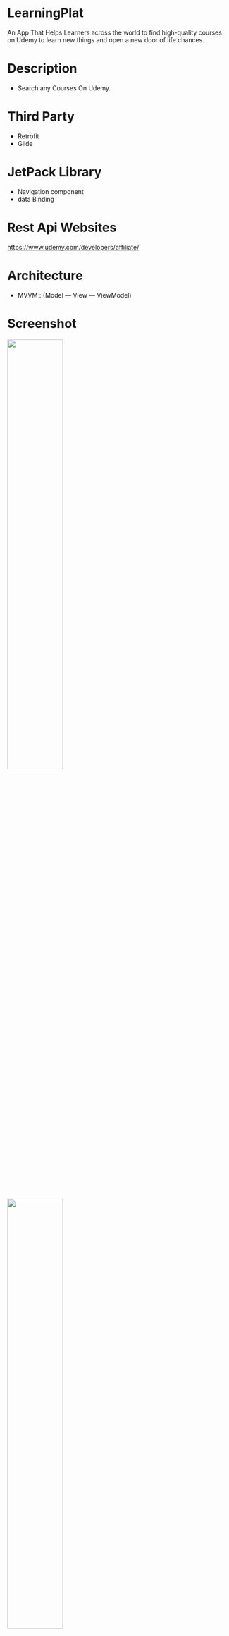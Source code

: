 # LearningPlat
An App That Helps Learners across the world to find high-quality courses on Udemy to learn new things and open a new door of life chances.

# Description 
- Search any Courses On Udemy.

# Third Party 
- Retrofit
- Glide

# JetPack Library
- Navigation component
- data Binding

# Rest Api Websites
https://www.udemy.com/developers/affiliate/

# Architecture
- MVVM : (Model — View — ViewModel)

# Screenshot 


<img src="https://user-images.githubusercontent.com/56397578/182806054-de8ab6fc-f5fd-4f20-8063-955cc2387fd9.png" width=50% height=50%>
<img src="https://user-images.githubusercontent.com/56397578/182807530-130dbcb9-4546-4f04-b56f-3a85e40a654f.png" width=50% height=50%>
<img src="https://user-images.githubusercontent.com/56397578/182807072-738dab92-8a82-45a2-a17c-8fdec4d10e48.png" width=50% height=50%>
<img src="https://user-images.githubusercontent.com/56397578/182807730-a92904cb-1a88-469c-abec-e2b27a96f3bb.png" width=50% height=50%>
<img src="https://user-images.githubusercontent.com/56397578/182807033-fa3545a0-a2ce-4cee-b878-69c70ea7bc77.png" width=50% height=50%>
